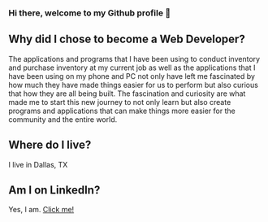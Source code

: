 ### Hi there, welcome to my Github profile 👋

## Why did I chose to become a Web Developer?

The applications and programs that I have been using to conduct inventory and purchase inventory at my current job as well as the applications that I have been using on my phone and PC not only have left me fascinated by how much they have made things easier for us to perform but also curious that how they are all being built. The fascination and curiosity are what made me to start this new journey to not only learn but also create programs and applications that can make things more easier for the community and the entire world.

## Where do I live?

I live in Dallas, TX

## Am I on LinkedIn?

Yes, I am. [Click me!](https://www.linkedin.com/in/fnu-milat-93ab89186/)


<!--
**fnumilat/fnumilat** is a ✨ _special_ ✨ repository because its `README.md` (this file) appears on your GitHub profile.

Here are some ideas to get you started:

- 🔭 I’m currently working on ...
- 🌱 I’m currently learning ...
- 👯 I’m looking to collaborate on ...
- 🤔 I’m looking for help with ...
- 💬 Ask me about ...
- 📫 How to reach me: ...
- 😄 Pronouns: ...
- ⚡ Fun fact: ...
-->
